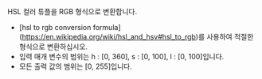 HSL 컬러 튜플을 RGB 형식으로 변환합니다.

- [hsl to rgb conversion formula] (https://en.wikipedia.org/wiki/hsl_and_hsv#hsl_to_rgb)를 사용하여 적절한 형식으로 변환하십시오.
- 입력 매개 변수의 범위는 h : [0, 360], s : [0, 100], l : [0, 100]입니다.
- 모든 출력 값의 범위는 [0, 255]입니다.